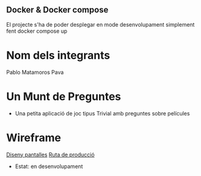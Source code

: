 ## Docker & Docker compose
El projecte s'ha de poder desplegar en mode desenvolupament simplement fent docker compose up

# Nom dels integrants
   Pablo Matamoros Pava
# Un Munt de Preguntes
 * Una petita aplicació de joc tipus Trivial amb preguntes sobre películes
 # Wireframe
[Diseny pantalles](https://design.penpot.app/#/view/1ab1fa36-da8e-809d-8004-faf552eca0a0?page-id=1ab1fa36-da8e-809d-8004-faf552eca0a1&section=interactions&index=0&share-id=c04641ea-355e-80b8-8004-fd7cedc63171)
 [Ruta de producció](http://a19pabmatpav.daw.inspedralbes.cat/public_html)
 * Estat: en desenvolupament
